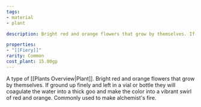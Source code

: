 ```yaml
---
tags:
- material
- plant

description: Bright red and orange flowers that grow by themselves. If ground up finely and left in a vial or bottle they will coagulate the water into a thick goo and make the color into a vibrant swirl of red and orange. Commonly used to make alchemist's fire.

properties:
- "[[Fiery]]"
rarity: Common
cost_plant: 15.00gp
---
```

A type of [[Plants Overview|Plant]]. Bright red and orange flowers that grow by themselves. If ground up finely and left in a vial or bottle they will coagulate the water into a thick goo and make the color into a vibrant swirl of red and orange. Commonly used to make alchemist's fire.